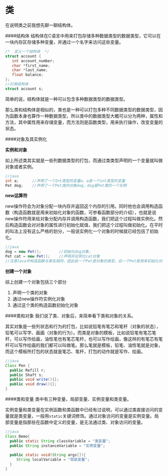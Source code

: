 # 类

在说明类之前我想先聊一聊结构体。

####结构体
结构体在C语言中用来打包存储多种数据类型的数据类型，它可以在一块内存区存储多种变量，并通过一个名字来访问这些变量。
```c
/*  定义一个结构体  */
struct account {
   int account_number;
   char *first_name;
   char *last_name;
   float balance;
};
//引用结构体
struct account s;
```
简单的说，结构体就是一种可以包含多种数据类型的数据类型。

那么类和结构体是相似的，类也是一种可以打包多种不同数据类型的数据类型，因为函数本身也算作一种数据类型，所以类中的数据类型大概可以分为两种，属性和方法，其中属性用来存储变量，而方法则是函数类型，用来执行操作，改变变量的状态。

####对象及其实例化

**实例和对象**

如上所述类其实就是一些列数据类型的打包，而通过类类型声明的一个变量就叫做对象或者实例。
```java
//java
int a;      //声明了一个Int类型的变量a，a是一个int类型的变量
Pet dog;    //声明了一个Pet类的对象dog，dog是Pet类的一个实例
```

**new运算符**

new操作符会为对象分配一块内存并返回这个内存的引用。同时他也会调用构造函数（构造函数就是用来初始化对象的函数，可参看函数部分的介绍），也就是说new操作符用来给对象分配内存并调用构造函数，我们把这个过程叫做实例化。然后构造函数会对对象的属性进行初始化赋值，我们把这个过程叫做初始化。在平时的叫法上没有这么严格的划分，一般说实例化一个对象的时候就已经包括了初始化。
```java
//java
dog = new Pet();        //初始化dog对象。
Pet cat = new Pet();    //声明并实例化cat对象
//注意Java中构造函数与类名相同，因此前一个Pet是对象的类型，后一个Pet是用来初始化对象的构造函数的名称。
```

**创建一个对象**

综上创建一个对象包括三个部分
1. 声明一个类的对象
2. 通过new操作符实例化对象
3. 通过这个类的构造函数初始化对象

####类和对象
我们说了类、对象后，来简单看下类和对象的关系。

其实对象是一些列状态和行为的打包，比如说铅笔有笔芯和笔杆（对象的状态），铅笔可以写字、画画（对象的行为）。而类是对象的模板，比如说铅笔有笔芯笔杆，可以写作绘画，油性笔也有笔芯笔杆，也可以写作绘画，像这样的有笔芯有笔杆可以写作绘画的我们都可以叫做笔。那么笔就是模板，铅笔、油性笔就是对象，而这个模板所打包的状态就是笔芯、笔杆，打包的动作就是写作、绘画。
```java
//java
Class Pen {
  public Refill r;
  public Shaft s;
  public void write(){};
  public void draw(){};
}
```

####类和变量
类中有三种变量，局部变量、实例变量和类变量。

实例变量和类变量在实例函数和类函数中已经有过说明，可以通过类直接访问的变量就是类变量，一般用`static`关键词修饰。通过对象访问的变量是实例变量。局部变量是指那些在函数中定义的变量，是无法通过类、对象访问的变量。
```java
//java
Class Demo{  
  public static String classVariable = "类变量";
  public String instanceVariable = "实例变量";
  
  public static void(String args[]){
     String localVariable = "局部变量";
  }
}
```


